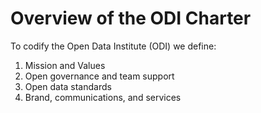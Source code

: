 # Overview of the ODI Charter

To codify the Open Data Institute (ODI) we define:

1. Mission and Values
1. Open governance and team support
1. Open data standards 
1. Brand, communications, and services
